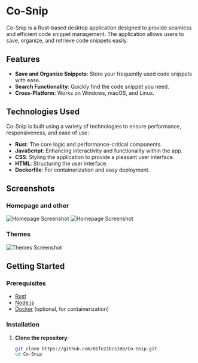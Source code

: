 # Co-Snip

Co-Snip is a Rust-based desktop application designed to provide seamless and efficient code snippet management. The application allows users to save, organize, and retrieve code snippets easily.

## Features

- **Save and Organize Snippets**: Store your frequently used code snippets with ease.
- **Search Functionality**: Quickly find the code snippet you need.
- **Cross-Platform**: Works on Windows, macOS, and Linux.

## Technologies Used

Co-Snip is built using a variety of technologies to ensure performance, responsiveness, and ease of use:

- **Rust**: The core logic and performance-critical components.
- **JavaScript**: Enhancing interactivity and functionality within the app.
- **CSS**: Styling the application to provide a pleasant user interface.
- **HTML**: Structuring the user interface.
- **Dockerfile**: For containerization and easy deployment.

## Screenshots

### Homepage and other

![Homepage Screenshot]([homepage1.png](https://github.com/01fe21bcs108/Co-Snip/blob/master/assets/hompage1.png))
![Homepage Screenshot](homepage.png)

### Themes

![Themes Screenshot](screenshots/themes.png)

## Getting Started

### Prerequisites

- [Rust](https://www.rust-lang.org/tools/install)
- [Node.js](https://nodejs.org/)
- [Docker](https://www.docker.com/get-started) (optional, for containerization)

### Installation

1. **Clone the repository**:
   ```bash
   git clone https://github.com/01fe21bcs108/Co-Snip.git
   cd Co-Snip
